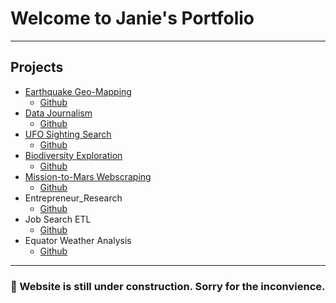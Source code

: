 # Welcome to Janie's Portfolio
-----

## Projects
* [Earthquake Geo-Mapping](https://janie228.github.io/Earthquake_Leaflet/)  
  - [Github](https://github.com/Janie228/Earthquake_Leaflet)
* [Data Journalism](https://janie228.github.io/Journalism_D3/)              
  - [Github](https://github.com/Janie228/Journalism_D3)
* [UFO Sighting Search](https://janie228.github.io/UFO_Sighting_JS/)        
  - [Github](https://github.com/Janie228/UFO_Sighting_JS)
* [Biodiversity Exploration](https://jl-biodiversity.herokuapp.com/)        
  - [Github](https://github.com/Janie228/Biodiversity_Plotly)
* [Mission-to-Mars Webscraping](https://jl-mission-to-mars.herokuapp.com/)  
  - [Github](https://github.com/Janie228/Mission-to-Mars_Webscraping)
* Entrepreneur_Research 
  - [Github](https://github.com/Janie228/Entrepreneur_Research)
* Job Search ETL                                                            
  - [Github](https://github.com/Janie228/JobSearch_ETL)
* Equator Weather Analysis                                                 
  - [Github](https://github.com/Janie228/Projects/tree/master/Python_Challenge/Web-API)

-----
### 🚧 Website is still under construction. Sorry for the inconvience.  
